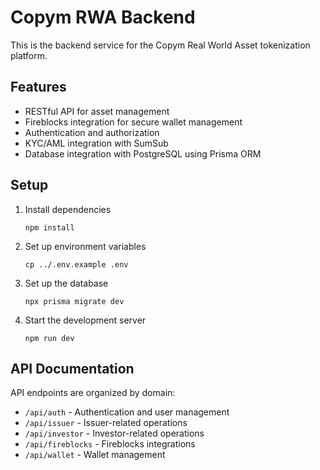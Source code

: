 # Copym RWA Backend

This is the backend service for the Copym Real World Asset tokenization platform.

## Features

- RESTful API for asset management
- Fireblocks integration for secure wallet management
- Authentication and authorization
- KYC/AML integration with SumSub
- Database integration with PostgreSQL using Prisma ORM

## Setup

1. Install dependencies
   ```
   npm install
   ```

2. Set up environment variables
   ```
   cp ../.env.example .env
   ```
   
3. Set up the database
   ```
   npx prisma migrate dev
   ```

4. Start the development server
   ```
   npm run dev
   ```

## API Documentation

API endpoints are organized by domain:

- `/api/auth` - Authentication and user management
- `/api/issuer` - Issuer-related operations
- `/api/investor` - Investor-related operations
- `/api/fireblocks` - Fireblocks integrations
- `/api/wallet` - Wallet management